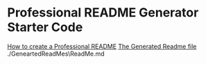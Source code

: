 # Professional README Generator Starter Code

[How to create a Professional README](./readme-guide.md)
[The Generated Readme file](./GeneratedReadMes\]ReadMe.md)
./GeneartedReadMes\ReadMe.md